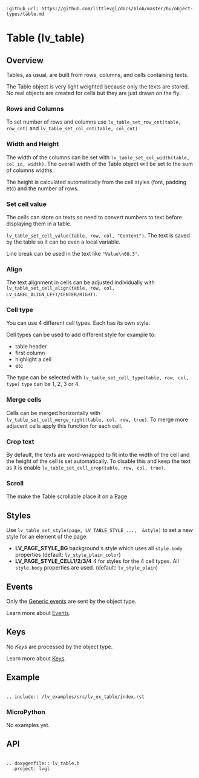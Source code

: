 ```eval_rst
:github_url: https://github.com/littlevgl/docs/blob/master/hu/object-types/table.md
```
# Table (lv_table)

## Overview

Tables, as usual, are built from rows, columns, and cells containing texts.

The Table object is very light weighted because only the texts are stored. No real objects are created for cells but they are just drawn on the fly.

### Rows and Columns

To set number of rows and columns use `lv_table_set_row_cnt(table, row_cnt)` and `lv_table_set_col_cnt(table, col_cnt)`

### Width and Height

The width of the columns can be set with `lv_table_set_col_width(table, col_id, width)`. The overall width of the Table object will be set to the sum of columns widths.

The height is calculated automatically from the cell styles (font, padding etc) and the number of rows.

### Set cell value

The cells can store on texts so need to convert numbers to text before displaying them in a table.

`lv_table_set_cell_value(table, row, col, "Content")`. The text is saved by the table so it can be even a local variable.

Line break can be used in the text like `"Value\n60.3"`.

### Align

The text alignment in cells can be adjusted individually with `lv_table_set_cell_align(table, row, col, LV_LABEL_ALIGN_LEFT/CENTER/RIGHT)`.

### Cell type

You can use 4 different cell types. Each has its own style.

Cell types can be used to add different style for example to:
- table header
- first column
- highlight a cell
- etc

The type can be selected with `lv_table_set_cell_type(table, row, col, type)` `type` can be 1, 2, 3 or 4.

### Merge cells

Cells can be merged horizontally with `lv_table_set_cell_merge_right(table, col, row, true)`. To merge more adjacent cells apply this function for each cell.


### Crop text
By default, the texts are word-wrapped to fit into the width of the cell and the height of the cell is set automatically. To disable this and keep the text as it is enable `lv_table_set_cell_crop(table, row, col, true)`.

### Scroll
The make the Table scrollable place it on a [Page](/object-types/page)

## Styles
  
Use `lv_table_set_style(page, LV_TABLE_STYLE_...,  &style)` to set a new style for an element of the page:

- **LV_PAGE_STYLE_BG** background's style which uses all `style.body` properties (default: `lv_style_plain_color`)
- **LV_PAGE_STYLE_CELL1/2/3/4** 4 for styles for the 4 cell types. All `style.body` properties are used. (default: `lv_style_plain`)

## Events
Only the [Generic events](/overview/event.html#generic-events) are sent by the object type.

Learn more about [Events](/overview/event).

## Keys

No *Keys* are processed by the object type.

Learn more about [Keys](/overview/indev).

## Example

```eval_rst

.. include:: /lv_examples/src/lv_ex_table/index.rst

```

### MicroPython
No examples yet.

## API 

```eval_rst

.. doxygenfile:: lv_table.h
  :project: lvgl
        
```
